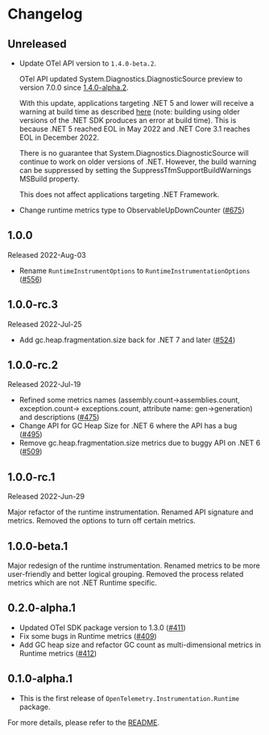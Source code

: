 # Changelog

## Unreleased

* Update OTel API version to `1.4.0-beta.2`.

  OTel API updated System.Diagnostics.DiagnosticSource preview to version 7.0.0
  since [1.4.0-alpha.2](https://github.com/open-telemetry/opentelemetry-dotnet/releases/tag/core-1.4.0-alpha.2).

  With this update, applications targeting .NET 5 and lower will receive a
  warning at build time as described [here](https://github.com/dotnet/runtime/pull/72518)
  (note: building using older versions of the .NET SDK produces an error at
  build time). This is because .NET 5 reached EOL in May 2022 and .NET
  Core 3.1 reaches EOL in December 2022.

  There is no guarantee that System.Diagnostics.DiagnosticSource will continue
  to work on older versions of .NET. However, the build warning can be
  suppressed by setting the SuppressTfmSupportBuildWarnings MSBuild property.

  This does not affect applications targeting .NET Framework.

* Change runtime metrics type to ObservableUpDownCounter
  ([#675](https://github.com/open-telemetry/opentelemetry-dotnet-contrib/pull/675))

## 1.0.0

Released 2022-Aug-03

* Rename `RuntimeInstrumentOptions` to `RuntimeInstrumentationOptions`
  ([#556](https://github.com/open-telemetry/opentelemetry-dotnet-contrib/pull/556))

## 1.0.0-rc.3

Released 2022-Jul-25

* Add gc.heap.fragmentation.size back for .NET 7 and later
  ([#524](https://github.com/open-telemetry/opentelemetry-dotnet-contrib/pull/524))

## 1.0.0-rc.2

Released 2022-Jul-19

* Refined some metrics names (assembly.count->assemblies.count,
  exception.count-> exceptions.count, attribute name: gen->generation) and
  descriptions
  ([#475](https://github.com/open-telemetry/opentelemetry-dotnet-contrib/pull/475))
* Change API for GC Heap Size for .NET 6 where the API has a bug
  ([#495](https://github.com/open-telemetry/opentelemetry-dotnet-contrib/pull/495))
* Remove gc.heap.fragmentation.size metrics due to buggy API on .NET 6
  ([#509](https://github.com/open-telemetry/opentelemetry-dotnet-contrib/pull/509))

## 1.0.0-rc.1

Released 2022-Jun-29

Major refactor of the runtime instrumentation. Renamed API signature and
metrics. Removed the options to turn off certain metrics.

## 1.0.0-beta.1

Major redesign of the runtime instrumentation. Renamed metrics to be more
user-friendly and better logical grouping. Removed the process related metrics
which are not .NET Runtime specific.

## 0.2.0-alpha.1

* Updated OTel SDK package version to 1.3.0
  ([#411](https://github.com/open-telemetry/opentelemetry-dotnet-contrib/pull/411))
* Fix some bugs in Runtime metrics
  ([#409](https://github.com/open-telemetry/opentelemetry-dotnet-contrib/pull/409))
* Add GC heap size and refactor GC count as multi-dimensional metrics in Runtime
  metrics
  ([#412](https://github.com/open-telemetry/opentelemetry-dotnet-contrib/pull/412))

## 0.1.0-alpha.1

* This is the first release of `OpenTelemetry.Instrumentation.Runtime` package.

For more details, please refer to the [README](README.md).
